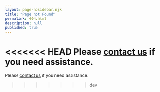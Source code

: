 ```yaml
---
layout: page-nosidebar.njk
title: "Page not Found"
permalink: 404.html
description: null
published: true
---
```


<<<<<<< HEAD
Please <a href="/contact" class="btn">contact us</a> if you need assistance.
=======
Please <a href="/contact">contact us</a> if you need assistance.

> > > > > > > dev
